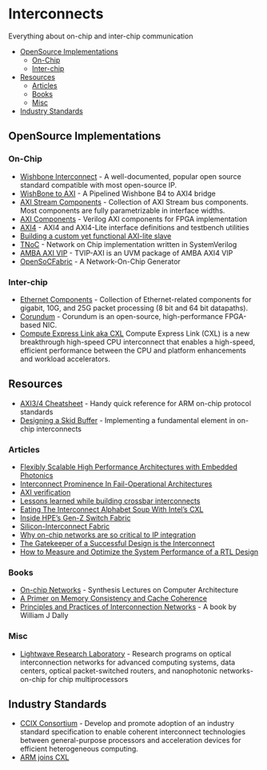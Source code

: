 # Interconnects

Everything about on-chip and inter-chip communication

- [OpenSource Implementations](#opensource-implementations)
  - [On-Chip](#on-chip)
  - [Inter-chip](#inter-chip)
- [Resources](#resources)
  - [Articles](#articles)
  - [Books](#books)
  - [Misc](#misc)
- [Industry Standards](#industry-standards)

## OpenSource Implementations

### On-Chip

- [Wishbone Interconnect](https://github.com/fossi-foundation/wishbone) - A well-documented, popular open source standard compatible with most open-source IP.
- [WishBone to AXI](https://github.com/ZipCPU/wb2axip) - A Pipelined Wishbone B4 to AXI4 bridge
- [AXI Stream Components](https://github.com/alexforencich/verilog-axis) - Collection of AXI Stream bus components. Most components are fully parametrizable in interface widths.
- [AXI Components](https://github.com/alexforencich/verilog-axi) - Verilog AXI components for FPGA implementation
- [AXI4](https://github.com/pulp-platform/axi) - AXI4 and AXI4-Lite interface definitions and testbench utilities
- [Building a custom yet functional AXI-lite slave](https://zipcpu.com/blog/2019/01/12/demoaxilite.html)
- [TNoC](https://github.com/taichi-ishitani/tnoc) - Network on Chip implementation written in SystemVerilog
- [AMBA AXI VIP](https://github.com/taichi-ishitani/tvip-axi) - TVIP-AXI is an UVM package of AMBA AXI4 VIP
- [OpenSoCFabric](https://github.com/LBL-CoDEx/OpenSoCFabric) - A Network-On-Chip Generator

### Inter-chip

- [Ethernet Components](https://github.com/alexforencich/verilog-ethernet) - Collection of Ethernet-related components for gigabit, 10G, and 25G packet processing \(8 bit and 64 bit datapaths\).
- [Corundum](https://github.com/ucsdsysnet/corundum) - Corundum is an open-source, high-performance FPGA-based NIC.
- [Compute Express Link aka CXL](https://www.computeexpresslink.org/) Compute Express Link \(CXL\) is a new breakthrough high-speed CPU interconnect that enables a high-speed, efficient performance between the CPU and platform enhancements and workload accelerators.

## Resources

- [AXI3/4 Cheatsheet](https://github.com/rajesh-s/axi_chestsheet) - Handy quick reference for ARM on-chip protocol standards
- [Designing a Skid Buffer](http://fpgacpu.ca/fpga/skid_buffer.html) - Implementing a fundamental element in on-chip interconnects

### Articles

- [Flexibly Scalable High Performance Architectures with Embedded Photonics](https://insidehpc.com/2019/07/flexibly-scalable-high-performance-architectures-with-embedded-photonics/)
- [Interconnect Prominence In Fail-Operational Architectures](https://semiengineering.com/interconnect-prominence-in-fail-operational-architectures/)
- [AXI verification](http://zipcpu.com/formal/2019/09/06/axi-story.html)
- [Lessons learned while building crossbar interconnects](https://zipcpu.com/blog/2019/07/17/crossbar.html)
- [Eating The Interconnect Alphabet Soup With Intel’s CXL](https://www.nextplatform.com/2019/09/18/eating-the-interconnect-alphabet-soup-with-intels-cxl/)
- [Inside HPE’s Gen-Z Switch Fabric](https://www.nextplatform.com/2019/09/09/inside-hpes-gen-z-switch-fabric/)
- [Silicon-Interconnect Fabric](https://spectrum.ieee.org/computing/hardware/goodbye-motherboard-hello-siliconinterconnect-fabric)
- [Why on-chip networks are so critical to IP integration](https://semiengineering.com/not-enough-respect-for-soc-interconnect/)
- [The Gatekeeper of a Successful Design is the Interconnect](https://www.eetimes.com/the-gatekeeper-of-a-successful-design-is-the-interconnect/)
- [How to Measure and Optimize the System Performance of a RTL Design](https://community.arm.com/developer/ip-products/system/b/soc-design-blog/posts/how-to-measure-and-optimize-the-system-performance-of-a-smartphone-rtl-design)

### Books

- [On-chip Networks](https://www.morganclaypool.com/doi/abs/10.2200/S00772ED1V01Y201704CAC040) - Synthesis Lectures on Computer Architecture
- [A Primer on Memory Consistency and Cache Coherence](https://www.morganclaypool.com/doi/abs/10.2200/S00962ED2V01Y201910CAC049)
- [Principles and Practices of Interconnection Networks](http://cva.stanford.edu/books/ppin/) - A book by William J Dally

### Misc

- [Lightwave Research Laboratory](https://lightwave.ee.columbia.edu/) - Research programs on optical interconnection networks for advanced computing systems, data centers, optical packet-switched routers, and nanophotonic networks-on-chip for chip multiprocessors

## Industry Standards

- [CCIX Consortium](https://www.ccixconsortium.com/about/) - Develop and promote adoption of an industry standard specification to enable coherent interconnect technologies between general-purpose processors and acceleration devices for efficient heterogeneous computing.
- [ARM joins CXL](https://community.arm.com/developer/ip-products/processors/b/processors-ip-blog/posts/arm-joins-cxl-establishing-key-industry-standard-to-streamline-heterogeneous-compute?utm_source=arm&utm_medium=social&utm_campaign=2019_infrastructure-servers_mk03-2_na-&utm_term=cxl&utm_content=blog)
